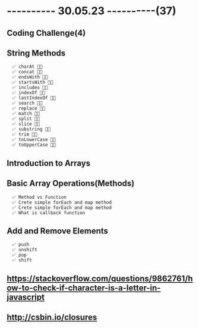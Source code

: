 # ---------- 30.05.23 ----------(37)

## Coding Challenge(4)

## String Methods

      ✅ charAt 👍🏻
      ✅ concat 👍🏻
      ✅ endsWith 👍🏻
      ✅ startsWith 👍🏻
      ✅ includes 👍🏻
      ✅ indexOf 👍🏻
      ✅ lastIndexOf 👍🏻
      ✅ search 👍🏻
      ✅ replace 👍🏻
      ✅ match 👍🏻
      ✅ split 👍🏻
      ✅ slice 👍🏻
      ✅ substring 👍🏻
      ✅ trim 👍🏻
      ✅ toLowerCase 👍🏻
      ✅ toUpperCase 👍🏻

## Introduction to Arrays

## Basic Array Operations(Methods)

      ✅ Method vs Function
      ✅ Crete simple forEach and map method
      ✅ Crete simple forEach and map method
      ✅ What is callback function

## Add and Remove Elements

      ✅ push
      ✅ unshift
      ✅ pop
      ✅ shift

## https://stackoverflow.com/questions/9862761/how-to-check-if-character-is-a-letter-in-javascript

## http://csbin.io/closures
